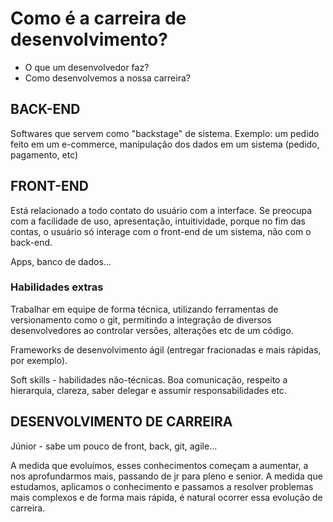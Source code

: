 # Como é a carreira de desenvolvimento?

- O que um desenvolvedor faz?
- Como desenvolvemos a nossa carreira?

## BACK-END 

Softwares que servem como "backstage" de sistema. Exemplo: um pedido feito em um e-commerce, manipulação dos dados em um sistema (pedido, pagamento, etc)

## FRONT-END

Está relacionado a todo contato do usuário com a interface. Se preocupa com a facilidade de uso, apresentação, intuitividade, porque no fim das contas, o usuário só interage com o front-end de um sistema, não com o back-end.

Apps, banco de dados...

### Habilidades extras

Trabalhar em equipe de forma técnica, utilizando ferramentas de versionamento como o git, permitindo a integração de diversos desenvolvedores ao controlar versões, alterações etc de um código.

Frameworks de desenvolvimento ágil (entregar fracionadas e mais rápidas, por exemplo).

Soft skills - habilidades não-técnicas. Boa comunicação, respeito a hierarquia, clareza, saber delegar e assumir responsabilidades etc.

## DESENVOLVIMENTO DE CARREIRA 

Júnior - sabe um pouco de front, back, git, agile...

A medida que evoluímos, esses conhecimentos começam a aumentar, a nos aprofundarmos mais, passando de jr para pleno e senior. A medida que estudamos, aplicamos o conhecimento e passamos a resolver problemas mais complexos e de forma mais rápida, é natural ocorrer essa evolução de carreira.

